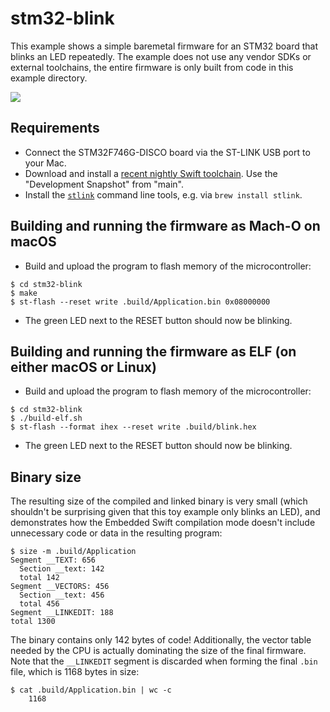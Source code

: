 # stm32-blink

This example shows a simple baremetal firmware for an STM32 board that blinks an LED repeatedly. The example does not use any vendor SDKs or external toolchains, the entire firmware is only built from code in this example directory.

<img src="https://github.com/apple/swift-embedded-examples/assets/1186214/739e98fd-a438-4a64-a7aa-9dddee25034b">

## Requirements

- Connect the STM32F746G-DISCO board via the ST-LINK USB port to your Mac.
- Download and install a [recent nightly Swift toolchain](https://swift.org/download). Use the "Development Snapshot" from "main".
- Install the [`stlink`](https://github.com/stlink-org/stlink) command line tools, e.g. via `brew install stlink`.

## Building and running the firmware as Mach-O on macOS

- Build and upload the program to flash memory of the microcontroller:
```console
$ cd stm32-blink
$ make
$ st-flash --reset write .build/Application.bin 0x08000000
```
- The green LED next to the RESET button should now be blinking.

## Building and running the firmware as ELF (on either macOS or Linux)

- Build and upload the program to flash memory of the microcontroller:
```console
$ cd stm32-blink
$ ./build-elf.sh
$ st-flash --format ihex --reset write .build/blink.hex
```
- The green LED next to the RESET button should now be blinking.

## Binary size

The resulting size of the compiled and linked binary is very small (which shouldn't be surprising given that this toy example only blinks an LED), and demonstrates how the Embedded Swift compilation mode doesn't include unnecessary code or data in the resulting program:

```console
$ size -m .build/Application
Segment __TEXT: 656
  Section __text: 142
  total 142
Segment __VECTORS: 456
  Section __text: 456
  total 456
Segment __LINKEDIT: 188
total 1300
```

The binary contains only 142 bytes of code! Additionally, the vector table needed by the CPU is actually dominating the size of the final firmware. Note that the `__LINKEDIT` segment is discarded when forming the final `.bin` file, which is 1168 bytes in size:

```console
$ cat .build/Application.bin | wc -c
    1168
```
